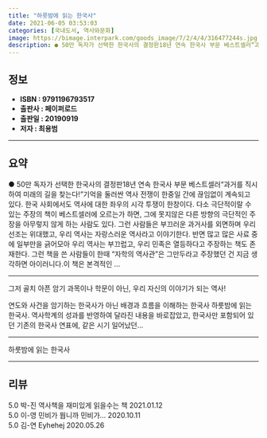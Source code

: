 ```yaml
---
title: "하룻밤에 읽는 한국사"
date: 2021-06-05 03:53:03
categories: [국내도서, 역사와문화]
image: https://bimage.interpark.com/goods_image/7/2/4/4/316477244s.jpg
description: ● 50만 독자가 선택한 한국사의 결정판18년 연속 한국사 부문 베스트셀러“과거를 직시하여 미래의 길을 찾는다!”기억을 둘러싼 역사 전쟁이 한중일 간에 끊임없이 계속되고 있다. 한국 사회에서도 역사에 대한 좌우의 시각 투쟁이 한창이다. 다소 극단적이랄 수 있는 주장의 책이 베스트셀러에
---
```


## **정보**

- **ISBN : 9791196793517**
- **출판사 : 페이퍼로드**
- **출판일 : 20190919**
- **저자 : 최용범**

------



## **요약**

●  50만 독자가 선택한 한국사의 결정판18년 연속 한국사 부문 베스트셀러“과거를 직시하여 미래의 길을 찾는다!”기억을 둘러싼 역사 전쟁이 한중일 간에 끊임없이 계속되고 있다. 한국 사회에서도 역사에 대한 좌우의 시각 투쟁이 한창이다. 다소 극단적이랄 수 있는 주장의 책이 베스트셀러에 오르는가 하면, 그에 못지않은 다른 방향의 극단적인 주장을 아무렇지 않게 하는 사람도 있다. 그런 사람들은 부끄러운 과거사를 외면하며 우리 선조는 위대했고, 우리 역사는 자랑스러운 역사라고 이야기한다. 반면 많고 많은 사료 중에 일부만을 긁어모아 우리 역사는 부끄럽고, 우리 민족은 열등하다고 주장하는 책도 존재한다. 그런 책을 쓴 사람들이 한때 “자학의 역사관”은 그만두라고 주장했던 건 지금 생각하면 아이러니다.이 책은 본격적인 ...

------

그저 골치 아픈 암기 과목이나 학문이 아닌, 우리 자신의 이야기가 되는 역사!

연도와 사건을 암기하는 한국사가 아닌 배경과 흐름을 이해하는 한국사 하룻밤에 읽는 한국사. 역사학계의 성과를 반영하여 달라진 내용을 바로잡았고, 한국사만 포함되어 있던 기존의 한국사 연표에, 같은 시기 일어났던... 

------


하룻밤에 읽는 한국사 

------


## **리뷰** 

5.0 박-진 역사책을 재미있게  읽을수는 책 2021.01.12 <br/>5.0 이-영 민비가 뭡니까 민비가... 2020.10.11 <br/>5.0 김-연 Eyhehej 2020.05.26 <br/>